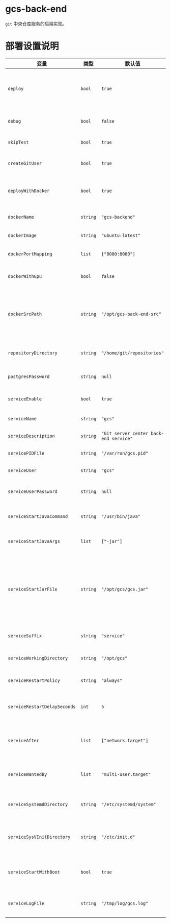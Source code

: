 # gcs-back-end
`git` 中央仓库服务的后端实现。

# 部署设置说明
| 变量                         | 类型     | 默认值                                 | 说明 |
| -                            | -        | -                                      | - |
| `deploy`                     | `bool`   | `true`                                 | 是否进行部署，当为 `false` 只进行打包操作。 |
| `debug`                      | `bool`   | `false`                                | 是否启用调试模式。 |
| `skipTest`                   | `bool`   | `true`                                 | 是否跳过测试。 |
| `createGitUser`              | `bool`   | `true`                                 | 是否创建 `git` 用户。 |
| `deployWithDocker`           | `bool`   | `true`                                 | 是否使用 `Docker` 进行部署。 |
| `dockerName`                 | `string` | `"gcs-backend"`                        | `Docker` 容器名称。 |
| `dockerImage`                | `string` | `"ubuntu:latest"`                      | `Docker` 镜像。 |
| `dockerPortMapping`          | `list`   | `["8080:8080"]`                        | `Docker` 端口映射。 |
| `dockerWithGpu`              | `bool`   | `false`                                | `Docker` 是否使用 `GPU`。 |
| `dockerSrcPath`              | `string` | `"/opt/gcs-back-end-src"`              | `Docker` 中源码路径。源码会被拷贝到该路径进行编译。 |
| `repositoryDirectory`        | `string` | `"/home/git/repositories"`             | `git` 仓库存放目录。 |
| `postgresPassword`           | `string` | `null`                                 | `Postgres` 数据库密码。 |
| `serviceEnable`              | `bool`   | `true`                                 | 是否启用 `systemd` 服务。 |
| `serviceName`                | `string` | `"gcs"`                                | 服务名称。 |
| `serviceDescription`         | `string` | `"Git server center back-end service"` | 服务描述。 |
| `servicePIDFile`             | `string` | `"/var/run/gcs.pid"`                   | 服务 `PID` 文件。 |
| `serviceUser`                | `string` | `"gcs"`                                | 服务运行用户。 |
| `serviceUserPassword`        | `string` | `null`                                 | 服务运行用户密码。 |
| `serviceStartJavaCommand`    | `string` | `"/usr/bin/java"`                      | 服务启动的 `Java` 命令。 |
| `serviceStartJavaArgs`       | `list`   | `["-jar"]`                             | 服务启动的 `Java` 参数。 |
| `serviceStartJarFile`        | `string` | `"/opt/gcs/gcs.jar"`                   | 服务启动的 `Jar` 文件。脚本会将 `maven` 打包出来的文件拷贝到该位置。 |
| `serviceSuffix`              | `string` | `"service"`                            | `systemd` 服务文件后缀。 |
| `serviceWorkingDirectory`    | `string` | `"/opt/gcs"`                           | `systemd` 服务工作目录。 |
| `serviceRestartPolicy`       | `string` | `"always"`                             | `systemd` 服务重启策略。 |
| `serviceRestartDelaySeconds` | `int`    | `5`                                    | `systemd` 服务重启延迟时间。 |
| `serviceAfter`               | `list`   | `["network.target"]`                   | `systemd` 服务会在这些服务启动后启动。 |
| `serviceWantedBy`            | `list`   | `"multi-user.target"`                  | `systemd` 服务会被这些服务依赖。 |
| `serviceSystemdDirectory`    | `string` | `"/etc/systemd/system"`                | `systemd` 服务文件存放目录。 |
| `serviceSysVInitDirectory`   | `string` | `"/etc/init.d"`                        | `Sys-Init-V` 服务文件存放目录。 |
| `serviceStartWithBoot`       | `bool`   | `true`                                 | `Sys-Init-V` 服务是否随系统启动。 |
| `serviceLogFile`             | `string` | `"/tmp/log/gcs.log"`                   | `Sys-Init-V` 服务日志文件。 |

